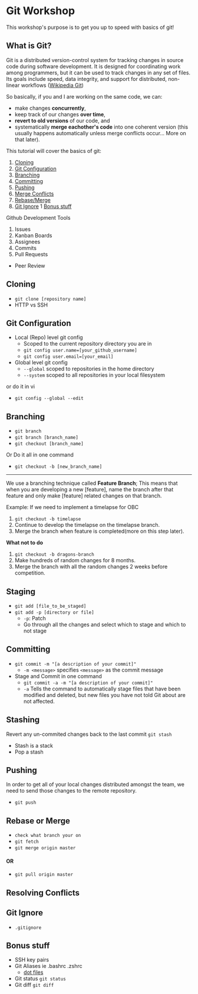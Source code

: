 # Git Workshop
This workshop's purpose is to get you up to speed with basics of git!

## What is Git?
Git is a distributed version-control system for tracking changes in source code during software development. 
It is designed for coordinating work among programmers, but it can be used to track changes in any set of files. 
Its goals include speed, data integrity, and support for distributed, non-linear workflows 
([Wikipedia Git](https://en.wikipedia.org/wiki/Git))

So basically, if you and I are working on the same code, we can:
* make changes **concurrently**,
* keep track of our changes **over time**, 
* **revert to old versions** of our code, and
* systematically **merge eachother's code** into one coherent version (this usually happens automatically unless merge conflicts occur... More on that later).

This tutorial will cover the basics of git:

1. [Cloning](#cloning)
1. [Git Configuration](#git-configuration)
1. [Branching](#branching)
1. [Committing](#committing)
1. [Pushing](#pushing)
1. [Merge Conflicts](#resolving-conflicts)
1. [Rebase/Merge](#rebase-or-merge)
1. [Git Ignore](#git-ignore)
1  [Bonus stuff](#bonus-stuff)

Github Development Tools
1. Issues
1. Kanban Boards
1. Assignees
1. Commits
1. Pull Requests
 * Peer Review

## Cloning
* `git clone [repository name]`
* HTTP vs SSH

## Git Configuration
* Local (Repo) level git config
  * Scoped to the current repository directory you are in
  * `git config user.name=[your_github_username]`
  * `git config user.email=[your_email]`
* Global level git config
  * `--global` scoped to repositories in the home directory
  * `--system` scoped to all repositories in your local filesystem

or do it in vi

* `git config --global --edit`

## Branching
* `git branch`
* `git branch [branch_name]`
* `git checkout [branch_name]`

Or Do it all in one command 
* `git checkout -b [new_branch_name]`
---
We use a branching technique called **Feature Branch**; This means that when you are developing a new [feature], name the branch after that feature and only make [feature] related changes on that branch.

Example: If we need to implement a timelapse for OBC

1. `git checkout -b timelapse`
1. Continue to develop the timelapse on the timelapse branch.
1. Merge the branch when feature is completed(more on this step later).

**What not to do**

1. `git checkout -b dragons-branch`
1. Make hundreds of random changes for 8 months.
1. Merge the branch with all the random changes 2 weeks before competition.

## Staging
* `git add [file_to_be_staged]`
* `git add -p [directory or file]`
	* `-p`: Patch
	* Go through all the changes and select which to stage and which to not stage

## Committing
* `git commit -m "[a description of your commit]"`
	* `-m <message>` specifies `<message>` as the commit message
* Stage and Commit in one command
	* `git commit -a -m "[a description of your commit]"`
	* `-a` Tells the command to automatically stage files that have been modified and deleted, but new files you have not told Git about are not affected.
## Stashing
Revert any un-commited changes back to the last commit
`git stash`
* Stash is a stack 
* Pop a stash 

## Pushing
In order to get all of your local changes distributed amongst the team, we need to send those changes to the remote repository.
* `git push`

## Rebase or Merge
* `check what branch your on`
* `git fetch`
* `git merge origin master`
#### OR
* `git pull origin master`

## Resolving Conflicts

## Git Ignore
* `.gitignore`

## Bonus stuff
* SSH key pairs
* Git Aliases ie .bashrc .zshrc
	* [dot files](https://github.com/dragonprevost/dot-files/blob/master/zshrc)
* Git status `git status`
* Git diff `git diff`

